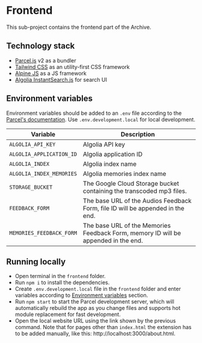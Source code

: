 # Frontend

This sub-project contains the frontend part of the Archive.

## Technology stack

- [Parcel.js](https://parceljs.org/) v2 as a bundler
- [Tailwind CSS](https://tailwindcss.com/) as an utility-first CSS framework
- [Alpine JS](https://github.com/alpinejs/alpine) as a JS framework
- [Algolia InstantSearch.js](https://www.algolia.com/doc/guides/building-search-ui/getting-started/js/) for search UI

## Environment variables

Environment variables should be added to an `.env` file according to the [Parcel's documentation](https://parceljs.org/features/node-emulation/#.env-files). Use `.env.development.local` for local development.

| Variable                 | Description                                                                        |
| ------------------------ | ---------------------------------------------------------------------------------- |
| `ALGOLIA_API_KEY`        | Algolia API key                                                                    |
| `ALGOLIA_APPLICATION_ID` | Algolia application ID                                                             |
| `ALGOLIA_INDEX`          | Algolia index name                                                                 |
| `ALGOLIA_INDEX_MEMORIES` | Algolia memories index name                                                        |
| `STORAGE_BUCKET`         | The Google Cloud Storage bucket containing the transcoded mp3 files.               |
| `FEEDBACK_FORM`          | The base URL of the Audios Feedback Form, file ID will be appended in the end.     |
| `MEMORIES_FEEDBACK_FORM` | The base URL of the Memories Feedback Form, memory ID will be appended in the end. |

## Running locally

- Open terminal in the `frontend` folder.
- Run `npm i` to install the dependencies.
- Create `.env.development.local` file in the `frontend` folder and enter variables according to [Environment variables](#environment-variables) section.
- Run `npm start` to start the Parcel development server, which will automatically rebuild the app as you change files and supports hot module replacement for fast development.
- Open the local website URL using the link shown by the previous command. Note that for pages other than `index.html` the extension has to be added manually, like this: http://localhost:3000/about.html.
